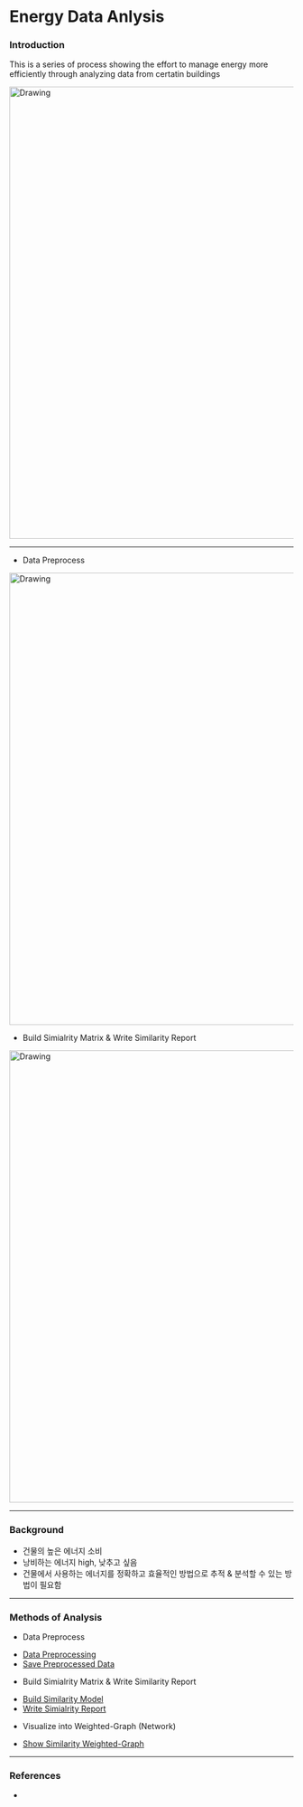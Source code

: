 # Energy Data Anlysis

### Introduction

This is a series of process showing the effort to manage energy more efficiently through analyzing data from certatin buildings  

<img src="https://raw.githubusercontent.com/jhyun0919/EnergyData_jhyun/master/docs/images/%EC%8A%A4%ED%81%AC%EB%A6%B0%EC%83%B7%202016-06-01%20%EC%98%A4%ED%9B%84%204.52.56.jpg" alt="Drawing" style="width: 800px;"/> 


---
* Data Preprocess
 <img src="https://raw.githubusercontent.com/jhyun0919/EnergyData_jhyun/master/docs/images/스크린샷%202016-05-22%20오후%207.23.54.jpg" alt="Drawing" style="width: 800px;"/>  

* Build Simialrity Matrix & Write Similarity Report
 <img src="https://raw.githubusercontent.com/jhyun0919/EnergyData_jhyun/master/docs/images/스크린샷%202016-05-22%20오후%207.22.42.jpg" alt="Drawing" style="width: 800px;"/>

---
### Background
 
 * 건물의 높은 에너지 소비
 * 낭비하는 에너지 high, 낮추고 싶음
 * 건물에서 사용하는 에너지를 정확하고 효율적인 방법으로 추적 & 분석할 수 있는 방법이 필요함

---
### Methods of Analysis

 * Data Preprocess
  - [Data Preprocessing](https://github.com/jhyun0919/EnergyData_jhyun/blob/master/docs/01_01.%20Data%20Preprocessing.ipynb)
  - [Save Preprocessed Data](https://github.com/jhyun0919/EnergyData_jhyun/blob/master/docs/01_02.%20Save%20Preprocessed%20Data.ipynb)
 * Build Simialrity Matrix & Write Similarity Report
  - [Build Similarity Model](https://github.com/jhyun0919/EnergyData_jhyun/blob/master/docs/02_01.%20Build%20Similarity%20Model.ipynb)
  - [Write Simialrity Report](https://github.com/jhyun0919/EnergyData_jhyun/blob/master/docs/02_02.%20Write%20Similarity%20Report.ipynb)
 * Visualize into Weighted-Graph (Network)
  - [Show Similarity Weighted-Graph](https://github.com/jhyun0919/EnergyData_jhyun/blob/master/docs/02_03.%20Show%20Similarity%20Networks.ipynb)
 
---
### References

 * 



